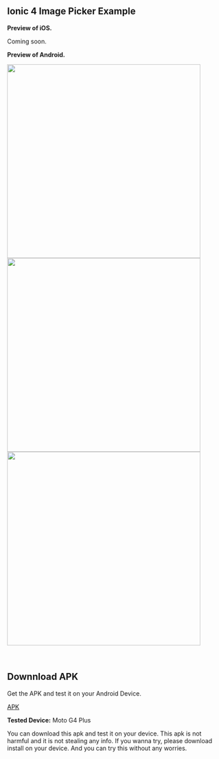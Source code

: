 ## Ionic 4 Image Picker Example

<b>Preview of iOS.</b>

Coming soon.

<b>Preview of Android.</b>
<p>
<img src="https://github.com/bharathirajatut/ionic4/blob/master/gallery-image-picker-example/screenshot1.jpg" height="450px">
<img src="https://github.com/bharathirajatut/ionic4/blob/master/gallery-image-picker-example/screenshot2.jpg" height="450px">
<img src="https://github.com/bharathirajatut/ionic4/blob/master/gallery-image-picker-example/screenshot3.jpg" height="450px">
</p>
<br>

## Downnload APK

Get the APK and test it on your Android Device.

<a href="https://github.com/bharathirajatut/ionic4/blob/master/gallery-image-picker-example/app-debug.apk">APK</a>

<b>Tested Device:</b>
Moto G4 Plus

You can download this apk and test it on your device. This apk is not harmful and it is not stealing any info. 
If you wanna try, please download install on your device. And you can try this without any worries.

